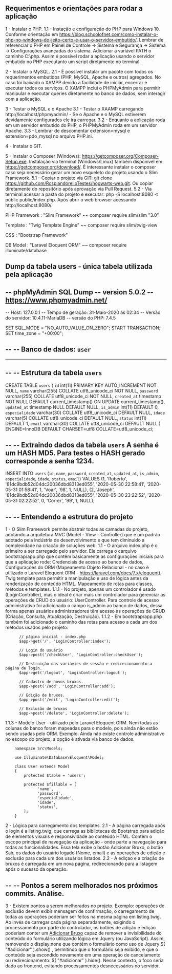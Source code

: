 Requerimentos e orientações para rodar a aplicação
-------------------------------------- 



1 - Instalar o PHP. 
1.1 - Instação e configuração do PHP para Windows 10. Conforme orientação em https://blog.schoolofnet.com/como-instalar-o-php-no-windows-do-jeito-certo-e-usar-o-servidor-embutido/. Lembrar de referenciar o PHP em Painel de Controle -> Sistema e Segurança -> Sistema -> Configurações avançadas do sistema. Adicionar a variável PATH o caminho C:\php. Assim é possivel rodar a aplicação usando o servidor embutido no PHP executanto um script diretamente no terminal.

2 - Instalar o MySQL.
2.1 - É possível instalar um pacote com todos os requerimentos embutidos (PHP, MySQL, Apache e outros) agregados. No caso foi baixado o XAMPP devido a facilidade de iniciar, encerrar e executar todos os serviços. O XAMPP inclui o PHPMyAdmin para permitir manipular e executar queries diretamente no banco de dados, sem interagir com a aplicação. 

3 - Testar o MySQL e o Apache
3.1 - Testar o XAAMP carregando http://localhost/phpmyadmin/ - Se o Apache e o MySQL estiverem devidamente configurados ele irá carregar. 
3.2 - Enquanto a aplicação roda em um servidor embutido do PHP, o PHPMyAdmin roda em um servidor Apache.
3.3 - Lembrar de descomentar extension=mysql e extension=pdo_mysql no arquivo PHP.ini.

4 - Instalar o GIT.

5 - Instalar o Composer (Windows): https://getcomposer.org/Composer-Setup.exe. Instalação via terminal (Windows/Linux) também disponível em https://getcomposer.org/download/. É interessante instalar o composer caso seja necessário gerar um novo esqueleto do projeto usando o Slim Framework.
5.1 - Copiar o projeto via GIT: git clone https://github.com/RcspiandorelloTestes/hogwarts-web.git. Ou copiar diretamente do repositório após aprovação via Pull Request.
5.2 - Via terminal acessar a pasta do projeto e executar: php -S localhost:8080 -t public public/index.php. Após abrir o web browser acessando http://localhost:8080/.


PHP Framework : "Slim Framework"	 ~~ composer require slim/slim "3.0"

Template      : "Twig Template Engine"   ~~ composer require slim/twig-view

CSS 	      : "Bootstrap Framework"

DB Model      : "Laravel Eloquent ORM"   ~~ composer require illuminate/database



Dump da tabela users - única tabela utilizada pela aplicação
-------------------------------------- 

-- phpMyAdmin SQL Dump
-- version 5.0.2
-- https://www.phpmyadmin.net/
--
-- Host: 127.0.0.1
-- Tempo de geração: 31-Maio-2020 às 02:34
-- Versão do servidor: 10.4.11-MariaDB
-- versão do PHP: 7.4.5

SET SQL_MODE = "NO_AUTO_VALUE_ON_ZERO";
START TRANSACTION;
SET time_zone = "+00:00";

--
-- Banco de dados: `user`
--

-- --------------------------------------------------------

--
-- Estrutura da tabela `users`
--

CREATE TABLE `users` (
  `id` int(11) PRIMARY KEY AUTO_INCREMENT NOT NULL,
  `name` varchar(255) COLLATE utf8_unicode_ci NOT NULL,
  `password` varchar(255) COLLATE utf8_unicode_ci NOT NULL,
  `created_at` timestamp NOT NULL DEFAULT current_timestamp() ON UPDATE current_timestamp(),
  `updated_at` timestamp NULL DEFAULT NULL,
  `is_admin` int(11) DEFAULT 0,
  `especialidade` varchar(30) COLLATE utf8_unicode_ci DEFAULT NULL,
  `idade` varchar(5) COLLATE utf8_unicode_ci DEFAULT NULL,
  `status` int(11) DEFAULT 1,
  `email` varchar(30) COLLATE utf8_unicode_ci DEFAULT NULL
) ENGINE=InnoDB DEFAULT CHARSET=utf8 COLLATE=utf8_unicode_ci;

--
-- Extraindo dados da tabela `users` A senha é um HASH MD5. Para testes o HASH gerado corresponde a senha 1234.
--

INSERT INTO `users` (`id`, `name`, `password`, `created_at`, `updated_at`, `is_admin`, `especialidade`, `idade`, `status`, `email`) VALUES
(1, 'Roberto', '81dc9bdb52d04dc20036dbd8313ed055', '2020-05-30 22:58:41', '2020-05-31 01:58:41', 1, 'Voar', '98', 1, NULL),
(2, 'Joseph', '81dc9bdb52d04dc20036dbd8313ed055', '2020-05-30 23:22:52', '2020-05-31 02:22:52', 0, 'Correr', '99', 1, NULL);


--
-- Entendendo a estrutura do projeto
--

1 - O Slim Framework permite abstrair todas as camadas do projeto, adotando a arquitetura MVC (Model - View - Controller) que é um padrão adotado pela indústria de desenvolvimento e que tem diminuido a complexidade na criação de soluções web.
1.1 - O arquivo index.php é o primeiro a ser carregado pelo servidor. Ele carrega o carquivo bootstrap/app.php que contêm basicamente as configurações iniciais para que a aplicação rode: Credenciais de acesso ao banco de dados, Configurações do ORM (Mapeamento Objeto Relacional - no caso é utilizado o Laravel Eloquent ORM - https://laravel.com/docs/7.x/eloquent), Twig template para permitir a manipulação e uso de lógica antes da renderização de conteúdo HTML. Mapeamento de rotas para classes, métodos e templates.
1.1.1 - No projeto, apenas um controlador é usado (LoginController), mas o ideal é criar mais um controlador para gerenciar as operações de CRUD do usuário: UserController. Para controle de acesso administrativo foi adicionado o campo is_admin ao banco de dados, dessa forma apenas usuários administradores têm acesso às operações de CRUD (Criação, Consulta, Atualização, Destruição).
1.1.2 - Em bootstrap/app.php também foi adicionado o caminho das rotas para acesso a cada um dos métodos usados pelo projeto:

          // página inicial - index.php
          $app->get('/', 'LoginController:index');

          // Login do usuário
          $app->post('/checkUser', 'LoginController:checkUser');

          // Destruição das variávies de sessão e redirecionamento a página de login.
          $app->get('/logout', 'LoginController:logout');

          // Cadastro de novos bruxos.
          $app->post('/add', 'LoginController:add');

          // Edição de bruxos.
          $app->post('/edit', 'LoginController:edit');

          // Exclusão de bruxos
          $app->post('/delete', 'LoginController:delete');
          
 1.1.3 - Modelo User - utilizado pelo Laravel Eloquent ORM. Nem todas as colunas do banco foram mapeadas para o modelo, pois ainda não estão sendo usadas pelo ORM. Exemplo: Ainda não existe controle administrativo no escopo do projeto, a opção é ativada via banco de dados.
 
        namespace Src\Models;

        use Illuminate\Database\Eloquent\Model;

        class User extends Model
        {
	        protected $table = 'users';
	
	        protected $fillable = [
		          'name',
		          'password',
		          'especialidade',
		          'idade',
		          'status',
	        ];
        }

2 - Lógica para carregamento dos templates.
2.1 - A página carregada após o login é a listing.twig, que carrega as bibliotecas do Bootstrap para adição de elementos visuais e responsividade ao conteúdo HTML. Contêm o escopo principal de navegação da aplicação - onde parte a navegação para todas as funcionalidades. Essa tela exibe o botão Adicionar Bruxo, o botão Sair, os dados do usuário logado (Nome, email) e as operações de edição e exclusão para cada um dos usuários listados. 
2.2 - A ediçao e a criação de bruxos é carregada em um nova página, redirecionando para a listagem após o sucesso da operação.

--
-- Pontos a serem melhorados nos próximos commits. Análise.
--

3 - Existem pontos a serem melhorados no projeto. Exemplo: operações de exclusão devem exibir mensagem de confirmação, o carregamento de todas as operações poderiam ser feitos na mesma página em listing.twig. Ao invés de carregar cada página separadamente, exigindo o processamento por parte do controlador, os botões de adição e edição poderiam conter um <a href="#adicionar">Adicionar Bruxo</a> capaz de remover a invisibilidade do conteúdo do formulário utilizando lógica em Jquery (ou JavaScript). Assim, removendo o display:none que contém o formulário como uso de Jquery  $( "#adicionar" ).show() , permitindo que o formulário seja exibido, e que o conteúdo seja escondido novamente em uma operação de cancelamento ou redirecionamento: $( "#adicionar" ).hide(). Nesse contexto, o foco seria dado ao frontend, evitando processamentos desnecessários no servidor.
